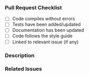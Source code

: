 ### Pull Request Checklist

- [ ] Code compiles without errors
- [ ] Tests have been added/updated
- [ ] Documentation has been updated
- [ ] Code follows the style guide
- [ ] Linked to relevant issue (if any)

### Description
<!-- Describe your changes here -->

### Related Issues
<!-- Link related issues here -->
